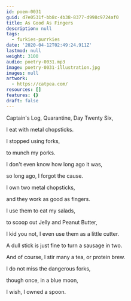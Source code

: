 ```yaml
---
id: poem-0031
guid: d7e0531f-bb8c-4b38-8377-d998c9724af0
title: As Good As Fingers
description: null
tags:
  - furkies-purrkies
date: '2020-04-12T02:49:24.911Z'
lastmod: null
weight: 3100
audio: poetry-0031.mp3
image: poetry-0031-illustration.jpg
images: null
artwork:
  - https://catpea.com/
resources: []
features: {}
draft: false
---
```


Captain's Log, Quarantine, Day Twenty Six,

I eat with metal chopsticks.

I stopped using forks,

to munch my porks.

I don't even know how long ago it was,

so long ago, I forgot the cause.

I own two metal chopsticks,

and they work as good as fingers.

I use them to eat my salads,

to scoop out Jelly and Peanut Butter,

I kid you not, I even use them as a little cutter.

A dull stick is just fine to turn a sausage in two.

And of course, I stir many a tea, or protein brew.

I do not miss the dangerous forks,

though once, in a blue moon,

I wish, I owned a spoon.
